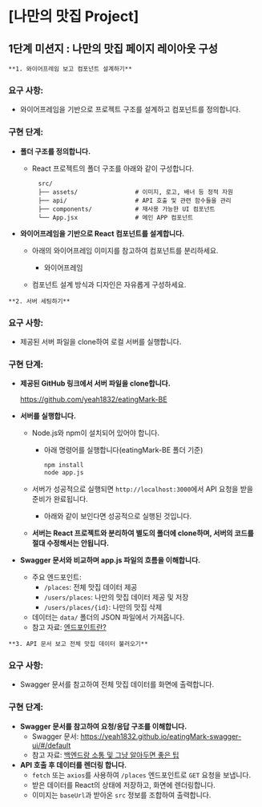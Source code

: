 # [나만의 맛집 Project]

## 1단계 미션지 : 나만의 맛집 페이지 레이아웃 구성

`**1. 와이어프레임 보고 컴포넌트 설계하기**`

### **요구 사항:**

- 와이어프레임을 기반으로 프로젝트 구조를 설계하고 컴포넌트를 정의합니다.

### 구현 단계:

- **폴더 구조를 정의합니다.**
    - React 프로젝트의 폴더 구조를 아래와 같이 구성합니다.
    
    ```
         src/
         ├── assets/                # 이미지, 로고, 배너 등 정적 자원
         ├── api/                   # API 호출 및 관련 함수들을 관리
         ├── components/            # 재사용 가능한 UI 컴포넌트
         └── App.jsx                # 메인 APP 컴포넌트
    ```
    
- **와이어프레임을 기반으로 React 컴포넌트를 설계합니다.**
    - 아래의 와이어프레임 이미지를 참고하여 컴포넌트를 분리하세요.
        - 와이어프레임
        
    - 컴포넌트 설계 방식과 디자인은 자유롭게 구성하세요.

 `**2. 서버 세팅하기**`

### 요구 사항:

- 제공된 서버 파일을 clone하여 로컬 서버를 실행합니다.

### 구현 단계:

- **제공된 GitHub 링크에서 서버 파일을 clone합니다.**
    
    https://github.com/yeah1832/eatingMark-BE
    
- **서버를 실행합니다.**
    - Node.js와 npm이 설치되어 있어야 합니다.
        - 아래 명령어를 실행합니다(eatingMark-BE 폴더 기준)
            
            ```bash
            npm install
            node app.js
            ```
            
    - 서버가 성공적으로 실행되면 `http://localhost:3000`에서 API 요청을 받을 준비가 완료됩니다.
        - 아래와 같이 보인다면 성공적으로 실행된 것입니다.
            
    - **서버는 React 프로젝트와 분리하여 별도의 폴더에 clone하며, 서버의 코드를 절대 수정해서는 안됩니다.**
- **Swagger 문서와 비교하며 app.js 파일의 흐름을 이해합니다.**
    - 주요 엔드포인트:
        - `/places`: 전체 맛집 데이터 제공
        - `/users/places`: 나만의 맛집 데이터 제공 및 저장
        - `/users/places/{id}`: 나만의 맛집 삭제
    - 데이터는 `data/` 폴더의 JSON 파일에서 가져옵니다.
    - 참고 자료: [엔드포인트란?](https://rebornbb.tistory.com/entry/Web-Endpoint%EC%97%90-%EB%8C%80%ED%95%9C-%EC%84%A4%EB%AA%85)

`**3. API 문서 보고 전체 맛집 데이터 불러오기**`

### 요구 사항:

- Swagger 문서를 참고하여 전체 맛집 데이터를 화면에 출력합니다.

### 구현 단계:

- **Swagger 문서를 참고하여 요청/응답 구조를 이해합니다.**
    - Swagger 문서: https://yeah1832.github.io/eatingMark-swagger-ui/#/default
    - 참고 자료: [백엔드랑 소통 및 그냥 알아두면 좋은 팁](https://www.notion.so/15acaf5650aa80888a54cb95b47a8a03?pvs=21)
- **API 호출 후 데이터를 렌더링 합니다.**
    - `fetch` 또는 `axios`를 사용하여 `/places` 엔드포인트로 `GET` 요청을 보냅니다.
    - 받은 데이터를 React의 상태에 저장하고, 화면에 렌더링합니다.
    - 이미지는 `baseUrl`과 받아온 `src` 정보를 조합하여 출력합니다.